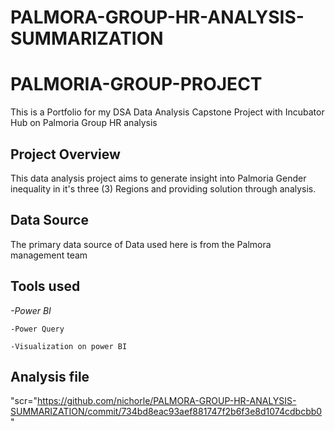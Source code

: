 # PALMORA-GROUP-HR-ANALYSIS-SUMMARIZATION

# PALMORIA-GROUP-PROJECT
This is a Portfolio for my DSA Data Analysis Capstone Project with Incubator Hub on Palmoria Group HR analysis

## Project Overview

This data analysis project aims to generate insight into Palmoria Gender inequality in it's three (3) Regions and providing solution through analysis.

## Data Source
The primary data source of Data used here is from the Palmora management team

## Tools used
*-Power BI*

    -Power Query
  
    -Visualization on power BI

## Analysis file
"scr="https://github.com/nichorle/PALMORA-GROUP-HR-ANALYSIS-SUMMARIZATION/commit/734bd8eac93aef881747f2b6f3e8d1074cdbcbb0"
